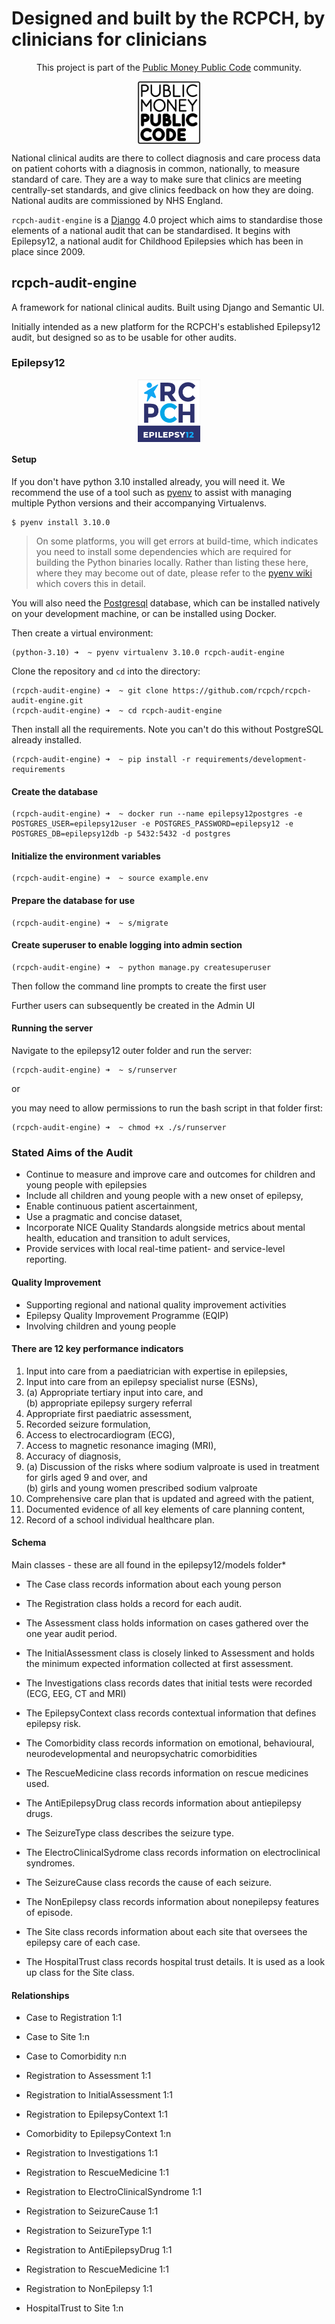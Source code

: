 # Designed and built by the RCPCH, by clinicians for clinicians

<p align="center">
    <p align="center"></p>
    <p align="center">This project is part of the <a href="https://publicmoneypubliccode.org.uk/">Public Money Public Code</a> community.</p>
    <p align="center">
    <img align="center" src="epilepsy12/static/logo-block-outline-sm.png" width='100px'/>
    </p>
</p>

National clinical audits are there to collect diagnosis and care process data on patient cohorts with a diagnosis in common, nationally, to measure standard of care. They are a way to make sure that clinics are meeting centrally-set standards, and give clinics feedback on how they are doing. National audits are commissioned by NHS England.

`rcpch-audit-engine` is a [Django](https://www.djangoproject.com/) 4.0 project which aims to standardise those elements of a national audit that can be standardised. It begins with Epilepsy12, a national audit for Childhood Epilepsies which has been in place since 2009.

## rcpch-audit-engine

A framework for national clinical audits. Built using Django and Semantic UI.

Initially intended as a new platform for the RCPCH's established Epilepsy12 audit, but designed so as to be usable for other audits.

### Epilepsy12

<p align="center">
    <img align="center" src="epilepsy12/static/epilepsy12-logo-1.png" width='100px'/>
</p>

#### Setup

If you don't have python 3.10 installed already, you will need it. We recommend the use of a tool such as [pyenv](https://github.com/pyenv/pyenv) to assist with managing multiple Python versions and their accompanying Virtualenvs.

```console
$ pyenv install 3.10.0
```

> On some platforms, you will get errors at build-time, which indicates you need to install some dependencies which are required for building the Python binaries locally. Rather than listing these here, where they may become out of date, please refer to the [pyenv wiki](https://github.com/pyenv/pyenv/wiki) which covers this in detail.



You will also need the [Postgresql](https://www.postgresql.org/) database, which can be installed natively on your development machine, or can be installed using Docker.

Then create a virtual environment:

```console
(python-3.10) ➜  ~ pyenv virtualenv 3.10.0 rcpch-audit-engine
```

Clone the repository and `cd` into the directory:

```console
(rcpch-audit-engine) ➜  ~ git clone https://github.com/rcpch/rcpch-audit-engine.git
(rcpch-audit-engine) ➜  ~ cd rcpch-audit-engine
```

Then install all the requirements. Note you can't do this without PostgreSQL already installed.

```console
(rcpch-audit-engine) ➜  ~ pip install -r requirements/development-requirements
```

#### Create the database

```command
(rcpch-audit-engine) ➜  ~ docker run --name epilepsy12postgres -e POSTGRES_USER=epilepsy12user -e POSTGRES_PASSWORD=epilepsy12 -e POSTGRES_DB=epilepsy12db -p 5432:5432 -d postgres
```

#### Initialize the environment variables

```console
(rcpch-audit-engine) ➜  ~ source example.env
```

#### Prepare the database for use

```console
(rcpch-audit-engine) ➜  ~ s/migrate
```

#### Create superuser to enable logging into admin section

```console
(rcpch-audit-engine) ➜  ~ python manage.py createsuperuser
```

Then follow the command line prompts to create the first user

Further users can subsequently be created in the Admin UI

#### Running the server

Navigate to the epilepsy12 outer folder and run the server:

```console
(rcpch-audit-engine) ➜  ~ s/runserver
```

or

you may need to allow permissions to run the bash script in that folder first:

```console
(rcpch-audit-engine) ➜  ~ chmod +x ./s/runserver
```

### Stated Aims of the Audit

* Continue to measure and improve care and outcomes for children and young people with
epilepsies
* Include all children and young people with a new onset of epilepsy,
* Enable continuous patient ascertainment,
* Use a pragmatic and concise dataset,
* Incorporate NICE Quality Standards alongside metrics about mental health, education and
transition to adult services,
* Provide services with local real-time patient- and service-level reporting.

#### Quality Improvement

* Supporting regional and national quality improvement activities
* Epilepsy Quality Improvement Programme (EQIP)
* Involving children and young people

#### There are 12 key performance indicators

1. Input into care from a paediatrician with expertise in epilepsies,
2. Input into care from an epilepsy specialist nurse (ESNs),
3. (a) Appropriate tertiary input into care, and  
   (b) appropriate epilepsy surgery referral
4. Appropriate first paediatric assessment,
5. Recorded seizure formulation,
6. Access to electrocardiogram (ECG),
7. Access to magnetic resonance imaging (MRI),
8. Accuracy of diagnosis,
9. (a) Discussion of the risks where sodium valproate is used in treatment for girls aged 9 and over,
and  
(b) girls and young women prescribed sodium valproate
10. Comprehensive care plan that is updated and agreed with the patient,
11. Documented evidence of all key elements of care planning content,
12. Record of a school individual healthcare plan.

#### Schema

Main classes - these are all found in the epilepsy12/models folder*

* The Case class records information about each young person
* The Registration class holds a record for each audit.
* The Assessment class holds information on cases gathered over the one year audit period.
* The InitialAssessment class is closely linked to Assessment and holds the minimum expected information collected at first assessment.  
* The Investigations class records dates that initial tests were recorded (ECG, EEG, CT and MRI)
* The EpilepsyContext class records contextual information that defines epilepsy risk.
* The Comorbidity class records information on emotional, behavioural, neurodevelopmental and neuropsychatric comorbidities

* The RescueMedicine class records information on rescue medicines used.
* The AntiEpilepsyDrug class records information about antiepilepsy drugs.

* The SeizureType class describes the seizure type.
* The ElectroClinicalSydrome class records information on electroclinical syndromes.
* The SeizureCause class records the cause of each seizure.
* The NonEpilepsy class records information about nonepilepsy features of episode.

* The Site class records information about each site that oversees the epilepsy care of each case.
* The HospitalTrust class records hospital trust details. It is used as a look up class for the Site class.

#### Relationships

* Case to Registration 1:1  
* Case to Site 1:n  
* Case to Comorbidity n:n

* Registration to Assessment 1:1
* Registration to InitialAssessment 1:1
* Registration to EpilepsyContext  1:1

* Comorbidity to EpilepsyContext 1:n

* Registration to Investigations 1:1
* Registration to RescueMedicine 1:1
* Registration to ElectroClinicalSyndrome 1:1
* Registration to SeizureCause 1:1
* Registration to SeizureType 1:1
* Registration to AntiEpilepsyDrug 1:1
* Registration to RescueMedicine 1:1
* Registration to NonEpilepsy 1:1

* HospitalTrust to Site 1:n
